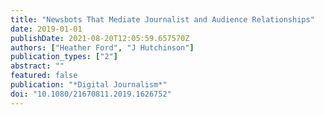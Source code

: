```yaml
---
title: "Newsbots That Mediate Journalist and Audience Relationships"
date: 2019-01-01
publishDate: 2021-08-20T12:05:59.657570Z
authors: ["Heather Ford", "J Hutchinson"]
publication_types: ["2"]
abstract: ""
featured: false
publication: "*Digital Journalism*"
doi: "10.1080/21670811.2019.1626752"
---
```


